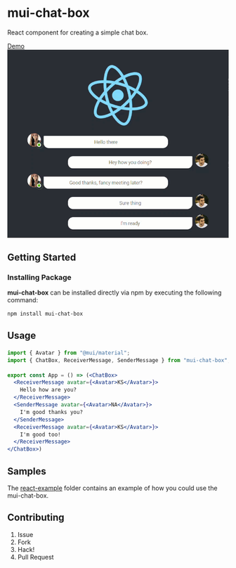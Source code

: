 # mui-chat-box

React component for creating a simple chat box.

[Demo](https://kevsoft.net/mui-chat-box/)
[![mui-chat-box preview](/preview.gif)](https://kevsoft.net/mui-chat-box/)

## Getting Started

### Installing Package

**mui-chat-box** can be installed directly via npm by executing the following command:

```powershell
npm install mui-chat-box
```

## Usage

```jsx
import { Avatar } from "@mui/material";
import { ChatBox, ReceiverMessage, SenderMessage } from "mui-chat-box";

export const App = () => (<ChatBox>
  <ReceiverMessage avatar={<Avatar>KS</Avatar>}>
    Hello how are you?
  </ReceiverMessage>
  <SenderMessage avatar={<Avatar>NA</Avatar>}>
    I'm good thanks you?
  </SenderMessage>
  <ReceiverMessage avatar={<Avatar>KS</Avatar>}>
    I'm good too!
  </ReceiverMessage>
</ChatBox>)
```

## Samples

The [react-example](packages/app/react-example) folder contains an example of how you could use the mui-chat-box.

## Contributing

1. Issue
1. Fork
1. Hack!
1. Pull Request
